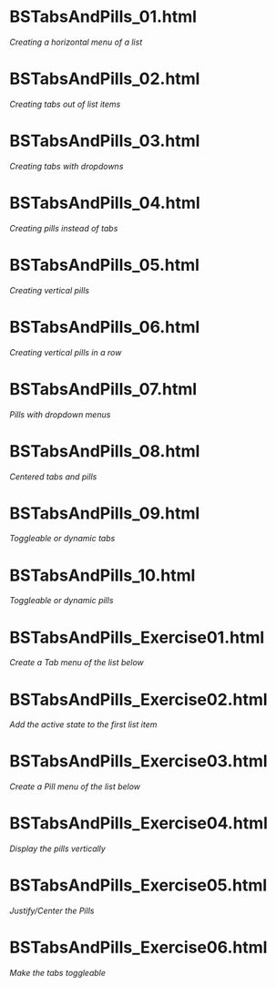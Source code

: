 # BSTabsAndPills_01.html
*Creating a horizontal menu of a list*

# BSTabsAndPills_02.html
*Creating tabs out of list items*

# BSTabsAndPills_03.html
*Creating tabs with dropdowns*

# BSTabsAndPills_04.html
*Creating pills instead of tabs*

# BSTabsAndPills_05.html
*Creating vertical pills*

# BSTabsAndPills_06.html
*Creating vertical pills in a row*

# BSTabsAndPills_07.html
*Pills with dropdown menus*

# BSTabsAndPills_08.html
*Centered tabs and pills*

# BSTabsAndPills_09.html
*Toggleable or dynamic tabs*

# BSTabsAndPills_10.html
*Toggleable or dynamic pills*

# BSTabsAndPills_Exercise01.html
*Create a Tab menu of the list below*

# BSTabsAndPills_Exercise02.html
*Add the active state to the first list item*

# BSTabsAndPills_Exercise03.html
*Create a Pill menu of the list below*

# BSTabsAndPills_Exercise04.html
*Display the pills vertically*

# BSTabsAndPills_Exercise05.html
*Justify/Center the Pills*

# BSTabsAndPills_Exercise06.html
*Make the tabs toggleable*